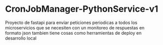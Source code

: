 # CronJobManager-PythonService-v1
Proyecto de fastapi para enviar peticiones periodicas a todos los microservicios que se necesiten con un monitoreo de respuestas en formato json tambien tiene cosas como herramientas de deploy en desarrollo local
